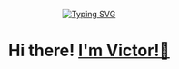 <p align="center">
    <a href="https://git.io/typing-svg"><img src="https://readme-typing-svg.herokuapp.com?font=Fira+Code&weight=500&size=30&pause=1000&color=3802F7&background=FF000000&random=false&width=435&lines=Welcome+To+My+GitHub!" alt="Typing SVG" /></a>
</p>

<h1 align="center">Hi there! <a href="https://t.me/AntropovVictor" target="_blank">I'm Victor!👋</a> </h1>
